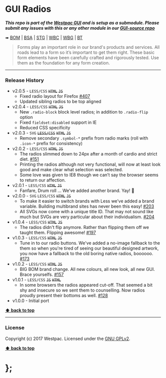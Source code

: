 GUI Radios
==========

***This repo is part of the [Westpac GUI](http://gel.westpacgroup.com.au/GUI/) and is setup as a submodule. Please submit any issues with this or any other module in our [GUI-source repo](https://github.com/WestpacCXTeam/GUI-source/issues)***

➠
[BOM](http://westpaccxteam.github.io/GUI-radios/tests/BOM/) |
[BSA](http://westpaccxteam.github.io/GUI-radios/tests/BSA/) |
[STG](http://westpaccxteam.github.io/GUI-radios/tests/STG/) |
[WBC](http://westpaccxteam.github.io/GUI-radios/tests/WBC/) |
[WBG](http://westpaccxteam.github.io/GUI-radios/tests/WBG/) |
[BT](http://westpaccxteam.github.io/GUI-radios/tests/BT/)

> Forms play an important role in our brand's products and services. All roads lead to a form so it’s important to get them right. These basic form elements have been carefully crafted and rigorously tested. Use them as the foundation for any form creation.

----------------------------------------------------------------------------------------------------------------------------------------------------------------


### Release History

* v2.0.5 - `LESS/CSS` ~~`HTML`~~ ~~`JS`~~
	* Fixed radio layout for Firefox
    [#407](https://github.com/WestpacCXTeam/GUI-source/issues/407)
  * Updated sibling radios to be top aligned
* v2.0.4 - `LESS/CSS` ~~`HTML`~~ ~~`JS`~~
	* New `.radio-block` block level radios; in addition to `.radio-flip` option
	* Fixed `fieldset:disabled` support in IE
	* Reduced CSS specificity
* v2.0.3 - `SVG` ~~`LESS/CSS`~~ ~~`HTML`~~ ~~`JS`~~
	* Remove secondary `.symbol-*` prefix from radio marks (roll with `.icon-*` prefix for consistency)
* v2.0.2 - `LESS/CSS` ~~`HTML`~~ ~~`JS`~~
	* The radios slimmed down to 24px after a month of cardio and strict diet.
		[#151](https://github.com/WestpacCXTeam/GUI-source/issues/151)
	* Printing the radios although not very functional, will now at least look good and make clear what selection was selected.
	* Some love was given to IE8 though we can’t say the browser seems to return our affection.
* v2.0.1 - `LESS/CSS` ~~`HTML`~~ ~~`JS`~~
	* Fanfare, Drum roll … We’ve added another brand. Yay! :clap:
* v2.0.0 - `SVG` `LESS/CSS` ~~`HTML`~~ ~~`JS`~~
	* To make it easier to switch brands with Less we’ve added a brand variable. Building multibrand sites has never been this easy!
		[#203](https://github.com/WestpacCXTeam/GUI-source/issues/203)
	* All SVGs now come with a unique title ID. That may not sound like much but SVGs are very particular about their individualism.
		[#204](https://github.com/WestpacCXTeam/GUI-source/issues/204)
* v1.0.4 - `LESS/CSS` ~~`HTML`~~ ~~`JS`~~
	* The radios didn't flip anymore. Rather than flipping them off we taught them. Flipping awesome!
		[#197](https://github.com/WestpacCXTeam/GUI-source/issues/197)
* v1.0.3 - `LESS/CSS` ~~`HTML`~~ ~~`JS`~~
	* Tune in to our radio buttons. We've added a no-image fallback to the them so when you're tired of seeing our beautiful designed artwork, you now have a
		fallback to the old boring native radios, boooooo.
		[#173](https://github.com/WestpacCXTeam/GUI-source/issues/173)
* v1.0.2 - `LESS/CSS` ~~`HTML`~~ ~~`JS`~~
	* BIG BOM brand change. All new colours, all new look, all new GUI. Brace yourselfs.
		[#157](https://github.com/WestpacCXTeam/GUI-source/issues/157)
* v1.0.1 - `LESS/CSS` ~~`JS`~~ ~~`HTML`~~
	* In some browsers the radios appeared cut-off. That seemed a bit shy and insecure so we sent them to counselling. Now radios
		proudly present their bottoms as well. [#128](https://github.com/WestpacCXTeam/GUI-source/issues/128)
* v1.0.0 - Initial port

**[⬆ back to top](#content)**


----------------------------------------------------------------------------------------------------------------------------------------------------------------


### License

Copyright (c) 2017 Westpac. Licensed under the [GNU GPLv2](https://raw.githubusercontent.com/WestpacCXTeam/GUI-radios/master/LICENSE).

**[⬆ back to top](#content)**

# };